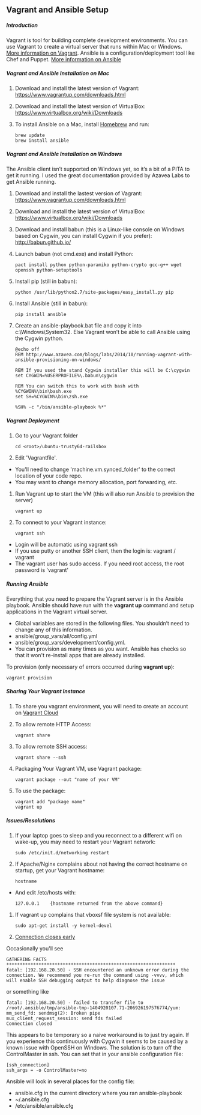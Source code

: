 ## Vagrant and Ansible Setup

##### Introduction

Vagrant is tool for building complete development environments. You can use Vagrant to create a virtual server that runs within Mac or Windows. [More information on Vagrant](https://docs.vagrantup.com/v2/getting-started/index.html). Ansible is a configuration/deployment tool like Chef and Puppet. [More information on Ansible](http://docs.ansible.com/index.html)

##### Vagrant and Ansible Installation on Mac

1. Download and install the latest version of Vagrant: https://www.vagrantup.com/downloads.html 

1. Download and install the latest version of VirtualBox: https://www.virtualbox.org/wiki/Downloads 

1. To install Ansible on a Mac, install [Homebrew](http://brew.sh/) and run:
    ```shell
    brew update
    brew install ansible
    ```

##### Vagrant and Ansible Installation on Windows

The Ansible client isn’t supported on Windows yet, so it’s a bit of a PITA to get it running. I used the great documentation provided by Azavea Labs to get Ansible running.

1. Download and install the lastest version of Vagrant: https://www.vagrantup.com/downloads.html 

1. Download and install the latest version of VirtualBox: https://www.virtualbox.org/wiki/Downloads 

1. Download and install babun (this is a Linux-like console on Windows based on Cygwin, you can install Cygwin if you prefer): http://babun.github.io/

1. Launch babun (not cmd.exe) and install Python:

    ```shell
    pact install python python-paramiko python-crypto gcc-g++ wget openssh python-setuptools
    ```

1. Install pip (still in babun):

    ```shell
    python /usr/lib/python2.7/site-packages/easy_install.py pip
    ```

1. Install Ansible (still in babun):

    ```shell
    pip install ansible
    ```

1. Create an ansible-playbook.bat file and copy it into c:\Windows\System32. Else Vagrant won’t be able to call Ansible using the Cygwin python.

    ```shell
    @echo off 
    REM http://www.azavea.com/blogs/labs/2014/10/running-vagrant-with-ansible-provisioning-on-windows/
    
    REM If you used the stand Cygwin installer this will be C:\cygwin 
    set CYGWIN=%USERPROFILE%\.babun\cygwin
    
    REM You can switch this to work with bash with %CYGWIN%\bin\bash.exe 
    set SH=%CYGWIN%\bin\zsh.exe
    
    %SH% -c "/bin/ansible-playbook %*"
   ```

##### Vagrant Deployment

1. Go to your Vagrant folder

    ```shell
    cd <root>/ubuntu-trusty64-railsbox
    ```

1. Edit 'Vagrantfile'. 
 * You'll need to change 'machine.vm.synced_folder' to the correct location of your code repo.
 * You may want to change memory allocation, port forwarding, etc.
 
1. Run Vagrant up to start the VM (this will also run Ansible to provision the server)

    ```shell
    vagrant up
    ```

1. To connect to your Vagrant instance:

    ```shell
    vagrant ssh
    ```
 * Login will be automatic using vagrant ssh
 * If you use putty or another SSH client, then the login is: vagrant / vagrant
 * The vagrant user has sudo access. If you need root access, the root password is 'vagrant'

##### Running Ansible

Everything that you need to prepare the Vagrant server is in the Ansible playbook. Ansible should have run with the **vagrant up** command and setup applications in the Vagrant virtual server.
* Global variables are stored in the following files. You shouldn’t need to change any of this information.
 * ansible/group_vars/all/config.yml
 * ansible/group_vars/development/config.yml. 
* You can provision as many times as you want. Ansible has checks so that it won't re-install apps that are already installed.

To provision (only necessary of errors occurred during **vagrant up**):
    
    vagrant provision

##### Sharing Your Vagrant Instance

1. To share you vagrant environment, you will need to create an account on [Vagrant Cloud](https://vagrantcloud.com/)

1. To allow remote HTTP Access:

    ```shell
    vagrant share
    ```
1. To allow remote SSH access:

    ```shell
    vagrant share --ssh
    ```
1. Packaging Your Vagrant VM, use Vagrant package:

    ```shell
    vagrant package --out "name of your VM"
    ```

1. To use the package:

    ```shell
    vagrant add "package name"
    vagrant up
    ```

##### Issues/Resolutions

1. If your laptop goes to sleep and you reconnect to a different wifi on wake-up, you may need to restart your Vagrant network:

    ```shell
    sudo /etc/init.d/networking restart
    ```

1. If Apache/Nginx complains about not having the correct hostname on startup, get your Vagrant hostname:

    ```shell
    hostname
    ```
 * And edit /etc/hosts with:
    ```shell
    127.0.0.1    {hostname returned from the above command}
    ```

1. If vagrant up complains that vboxsf file system is not available:

    ```shell
    sudo apt-get install -y kernel-devel
    ```

1. [Connection closes early](https://github.com/ualbertalib/Developer-Handbook/tree/master/Ansible)

Occasionally you'll see

    GATHERING FACTS ***************************************************************
    fatal: [192.168.20.50] - SSH encountered an unknown error during the connection. We recommend you re-run the command using -vvvv, which will enable SSH debugging output to help diagnose the issue

or something like

    fatal: [192.168.20.50] - failed to transfer file to /root/.ansible/tmp/ansible-tmp-1404920107.71-206926197576774/yum:
    mm_send_fd: sendmsg(2): Broken pipe
    mux_client_request_session: send fds failed
    Connection closed

This appears to be temporary so a naive workaround is to just try again. If you experience this continuously with Cygwin it seems to be caused by a known issue with OpenSSH on Windows.
The solution is to turn off the ControlMaster in ssh. You can set that in your ansible configuration file:

    [ssh_connection]
    ssh_args = -o ControlMaster=no

Ansible will look in several places for the config file:
* ansible.cfg in the current directory where you ran ansible-playbook
* ~/.ansible.cfg
* /etc/ansible/ansible.cfg
